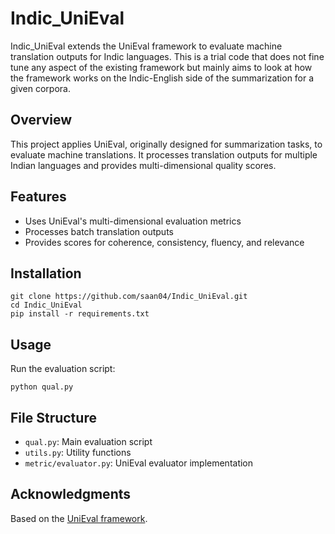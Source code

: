 # Indic_UniEval

Indic_UniEval extends the UniEval framework to evaluate machine translation outputs for Indic languages. This is a trial code that does not fine tune any aspect of the existing framework but mainly aims to look at how the framework works on the Indic-English side of the summarization for a given corpora.

## Overview

This project applies UniEval, originally designed for summarization tasks, to evaluate machine translations. It processes translation outputs for multiple Indian languages and provides multi-dimensional quality scores.

## Features

- Uses UniEval's multi-dimensional evaluation metrics
- Processes batch translation outputs
- Provides scores for coherence, consistency, fluency, and relevance

## Installation

```
git clone https://github.com/saan04/Indic_UniEval.git
cd Indic_UniEval
pip install -r requirements.txt
```

## Usage

Run the evaluation script:

```
python qual.py
```

## File Structure

- `qual.py`: Main evaluation script
- `utils.py`: Utility functions
- `metric/evaluator.py`: UniEval evaluator implementation

## Acknowledgments

Based on the [UniEval framework](https://github.com/maszhongming/UniEval).
